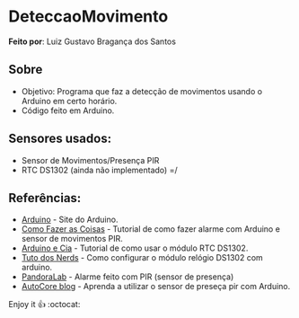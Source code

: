 # DeteccaoMovimento

**Feito por**: Luiz Gustavo Bragança dos Santos

Sobre
---
- Objetivo: Programa que faz a detecção de movimentos usando o Arduino em certo horário.
- Código feito em Arduino.

Sensores usados:
---
- Sensor de Movimentos/Presença PIR
- RTC DS1302 (ainda não implementado) =/

Referências:
---
- [Arduino](https://www.arduino.cc/) - Site do Arduino.
- [Como Fazer as Coisas](http://www.comofazerascoisas.com.br/como-fazer-um-alarme-com-arduino-sensor-de-movimentos-pir.html) - Tutorial de como fazer alarme com Arduino e sensor de movimentos PIR.
- [Arduino e Cia](http://www.arduinoecia.com.br/2014/11/arduino-modulo-rtc-ds1302.html) - Tutorial de como usar o módulo RTC DS1302.
- [Tuto dos Nerds](http://tutodosnerds.blogspot.com.br/2015/02/como-configurar-o-modulo-relogio-ds1302.html) - Como configurar o módulo relógio DS1302 com arduino.
- [PandoraLab](https://pandoralab.com.br/tutorial/tutorial-alarme-feito-com-pir-sensor-de-presenca/) - Alarme feito com PIR (sensor de presença)
- [AutoCore blog](http://autocorerobotica.blog.br/aprenda-a-utilizar-o-sensor-de-presenca-pir-com-arduino/) - Aprenda a utilizar o sensor de preseça pir com Arduino.

Enjoy it :+1:
:octocat:
